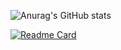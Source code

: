 ![Anurag's GitHub stats](https://github-readme-stats.vercel.app/api?username=XRAZERGAMERX&show_icons=true&theme=dark)

[![Readme Card](https://github-readme-stats.vercel.app/api/pin/?username=XRAZERGAMERX&repo=Roblox-Scripts)](https://github.com/anuraghazra/github-readme-stats)
